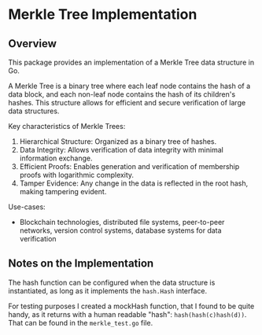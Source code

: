 # Merkle Tree Implementation

## Overview

This package provides an implementation of a Merkle Tree data structure in Go.

A Merkle Tree is a binary tree where each leaf node contains the hash of a data block, and each non-leaf node contains the hash of its children's hashes. This structure allows for efficient and secure verification of large data structures.

Key characteristics of Merkle Trees:

1. Hierarchical Structure: Organized as a binary tree of hashes.
2. Data Integrity: Allows verification of data integrity with minimal information exchange.
3. Efficient Proofs: Enables generation and verification of membership proofs with logarithmic complexity.
4. Tamper Evidence: Any change in the data is reflected in the root hash, making tampering evident.

Use-cases:

- Blockchain technologies, distributed file systems, peer-to-peer networks, version control systems, database systems for data verification

## Notes on the Implementation

The hash function can be configured when the data structure is instantiated, as long as it implements the `hash.Hash` interface. 

For testing purposes I created a mockHash function, that I found to be quite handy, as it returns with a human readable  "hash": `hash(hash(c)hash(d))`. That can be found in the `merkle_test.go` file.